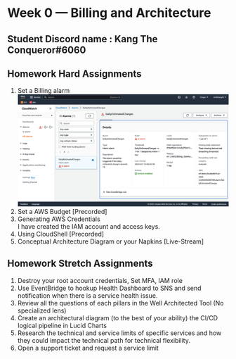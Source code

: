 # Week 0 — Billing and Architecture
## Student Discord name : Kang The Conqueror#6060
## Homework Hard Assignments
1. Set a Billing alarm 
![Billing alarm](_docs/assets/week0/1.jpg)
2. Set a AWS Budget 
[Precorded]
3. Generating AWS Credentials  
    I have created the IAM account and access keys. 
4. Using CloudShell 
[Precorded]
5. Conceptual Architecture Diagram or your Napkins 
[Live-Stream]

## Homework Stretch Assignments 
1. Destroy your root account credentials, Set MFA, IAM role
2. Use EventBridge to hookup Health Dashboard to SNS and send notification when there is a service health issue.
3. Review all the questions of each pillars in the Well Architected Tool (No specialized lens)
4. Create an architectural diagram (to the best of your ability) the CI/CD logical pipeline in Lucid Charts
5. Research the technical and service limits of specific services and how they could impact the technical path for technical flexibility. 
6. Open a support ticket and request a service limit
